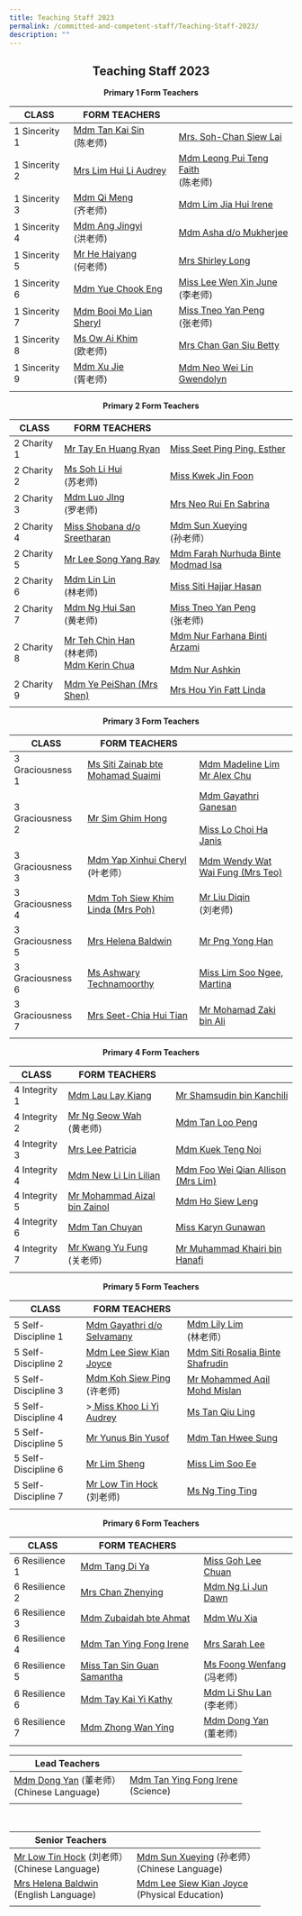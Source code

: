 ```yaml
---
title: Teaching Staff 2023
permalink: /committed-and-competent-staff/Teaching-Staff-2023/
description: ""
---
```

## <center>Teaching Staff 2023</center>

**<center>Primary 1 Form Teachers</center>**

| CLASS  | FORM TEACHERS ||
| -------- | -------- | -------- |
 | 1 Sincerity 1 | <a href="mailto:tan_kai_sin@moe.edu.sg">Mdm Tan Kai Sin </a><br>(陈老师)| <a href="mailto:soh-chan_siew_lai@moe.edu.sg">Mrs. Soh-Chan Siew Lai |
| 1 Sincerity 2 | </a><a href="mailto:kan_hui_li_audrey@moe.edu.sg"> Mrs Lim Hui Li Audrey | </a><a href="mailto:faith_leong_pui_teng@moe.edu.sg">Mdm Leong Pui Teng Faith </a><br>(陈老师)|
| 1 Sincerity 3 | <a href="mailto:qi_meng@moe.edu.sg">Mdm Qi Meng </a><br>(齐老师)| <a href="mailto:lim_jia_hui@moe.edu.sg">Mdm Lim Jia Hui Irene |
| 1 Sincerity 4 | </a><a href="mailto:ang_jingyi@moe.edu.sg">Mdm Ang Jingyi </a><br>(洪老师)| <a href="mailto:asha_mukherjee_dula@moe.edu.sg">Mdm Asha d/o Mukherjee |
| 1 Sincerity 5 | </a><a href="mailto:he_haiyang@moe.edu.sg">Mr He Haiyang </a><br>(何老师)| <a href="mailto:shirley_loo_bee_leng@moe.edu.sg">Mrs Shirley Long|
| 1 Sincerity 6 | </a><a href="mailto:yue_chook_eng@moe.edu.sg">Mdm Yue Chook Eng | </a><a href="mailto:lee_wen_xin_june@moe.edu.sg">Miss Lee Wen Xin June </a><br>(李老师)|
| 1 Sincerity 7 | <a href="mailto:booi_mo_lian@moe.edu.sg">Mdm Booi Mo Lian Sheryl | </a><a href="mailto:tneo_yan_peng@moe.edu.sg">Miss Tneo Yan Peng </a><br>(张老师) |
| 1 Sincerity 8 | <a href="mailto:ow_ai_khim@moe.edu.sg">Ms Ow Ai Khim </a><br>(欧老师) | <a href="mailto:chan_gan_siu@moe.edu.sg">Mrs Chan Gan Siu Betty|
| 1 Sincerity 9 | </a><a href="mailto:xu_jie@moe.edu.sg">Mdm Xu Jie</a><br>(胥老师) | <a href="mailto: neo_wei_lin_gwendolyn@moe.edu.sg">Mdm Neo Wei Lin Gwendolyn|
|||


**<center>Primary 2 Form Teachers</center>**

| CLASS  | FORM TEACHERS ||
| -------- | -------- | -------- |
| 2 Charity 1 | </a><a href="mailto:ryan_tay_en_huang@moe.edu.sg">Mr Tay En Huang Ryan | </a><a href="mailto:seet_ping_ping_esther@moe.edu.sg">Miss Seet Ping Ping, Esther |
| 2 Charity 2 | </a><a href="mailto:soh_li_hui@moe.edu.sg"> Ms Soh Li Hui </a><br>(苏老师) | <a href="mailto:kwek_jin_foon@moe.edu.sg">Miss Kwek Jin Foon|
| 2 Charity 3 | </a><a href="mailto:lou_jing@moe.edu.sg">Mdm Luo JIng </a><br>(罗老师)| <a href="mailto:koh_rui_en_sabrina@moe.edu.sg">Mrs Neo Rui En Sabrina|
| 2 Charity 4 | </a><a href="mailto:shobana_sreetharan@moe.edu.sg">Miss Shobana d/o Sreetharan| </a><a href="mailto:sun_xueying@moe.edu.sg">Mdm Sun Xueying </a><br> (孙老师）|
| 2 Charity 5 | <a href="mailto:lee_song_yang@moe.edu.sg">Mr Lee Song Yang Ray | </a><a href="mailto:farah_nurhuda_mohmad_isa@moe.edu.sg">Mdm Farah Nurhuda Binte Modmad Isa|
| 2 Charity 6 | </a><a href="mailto:lin_lin@moe.edu.sg">Mdm Lin Lin </a><br>(林老师) | <a href="mailto:Siti_hajjar_hasan@moe.edu.sg">Miss Siti Hajjar Hasan|
| 2 Charity 7 | </a><a href="mailto:ng_hui_san@moe.edu.sg">Mdm Ng Hui San </a><br>(黄老师)| <a href="mailto:tneo_yan_peng@moe.edu.sg">Miss Tneo Yan Peng </a><br>(张老师) |
| 2 Charity 8 | <a href="mailto:teh_chin_han@moe.edu.sg">Mr Teh Chin Han </a><br>(林老师) <br> <a href="mailto:chua_sze_yi@moe.edu.sg"> Mdm Kerin Chua | </a><a href="mailto:nur_farhana_arzami@moe.edu.sg">Mdm Nur Farhana Binti Arzami </a><br><br> <a href="mailto:nur_ashikin_abdull_aziz@moe.edu.sg">Mdm Nur Ashkin|
| 2 Charity 9 | </a><a href="mailto:ye_peishan@moe.edu.sg">Mdm Ye PeiShan (Mrs Shen) | </a><a href="mailto: hou_yin_fatt@moe.edu.sg">Mrs Hou Yin Fatt Linda|
|||
	

**<center>Primary 3 Form Teachers</center>**

| CLASS  | FORM TEACHERS ||
| -------- | -------- | -------- |
| 3 Graciousness 1 |</a><a href="mailto:siti_zainab_mohamed_suaimi@moe.edu.sg">Ms Siti Zainab bte Mohamad Suaimi | </a><a href="mailto:madeline_lim_jia_min@moe.edu.sg">Mdm Madeline Lim </a><br> <a href="mailto:chu_yunfeng_alex@moe.edu.sg">Mr Alex Chu  |
| 3 Graciousness 2 |</a><a href="mailto:sim_ghim_hong@moe.edu.sg"> Mr Sim Ghim Hong| </a><a href="mailto:gayathri_ganesan@moe.edu.sg@moe.edu.sg">Mdm Gayathri Ganesan </a><br><br><a href="mailto:lo_choi_ha_janis@moe.edu.sg">Miss Lo Choi Ha Janis|
| 3 Graciousness 3 | </a><a href="mailto:cheryl_yap_xinhui@moe.edu.sg">Mdm Yap Xinhui Cheryl </a><br>(叶老师）| <a href="mailto:wat_wai_fung@moe.edu.sg">Mdm Wendy Wat Wai Fung (Mrs Teo) |
| 3 Graciousness 4 | </a><a href="mailto:toh_siew_khim@moe.edu.sg">Mdm Toh Siew Khim Linda (Mrs Poh) | </a><a href="mailto:liu_diqin@moe.edu.sg">Mr Liu Diqin </a><br>(刘老师) |
| 3 Graciousness 5 | <a href="mailto:helena_baldwin@moe.edu.sg">Mrs Helena Baldwin|</a><a href="mailto:png_yong_han@moe.edu.sg">Mr Png Yong Han|
| 3 Graciousness 6 | </a><a href="mailto:ashwary_technamoorthy@moe.edu.sg">Ms Ashwary Technamoorthy| </a><a href="mailto:lim_soo_ngee_martina@moe.edu.sg">Miss Lim Soo Ngee, Martina |
| 3 Graciousness 7 | </a><a href="mailto:chia_hui_tian@moe.edu.sg">Mrs Seet-Chia Hui Tian | </a><a href="mailto:mohamad_zaki_ali@moe.edu.sg">Mr Mohamad Zaki bin Ali |
|||


**<center>Primary 4 Form Teachers</center>**

| CLASS  | FORM TEACHERS ||
| -------- | -------- | -------- |
| 4 Integrity 1 | </a><a href="mailto:lau_lay_kiang@moe.edu.sg">Mdm Lau Lay Kiang| </a><a href="mailto:@moe.edu.sg">Mr Shamsudin bin Kanchili |
| 4 Integrity 2 | </a><a href="mailto:ng_swoe_wah@moe.edu.sg"> Mr Ng Seow Wah </a><br>(黄老师)| <a href="mailto:tan_loo_peng@moe.edu.sg">Mdm Tan Loo Peng|
| 4 Integrity 3 | </a><a href="mailto:lee_patricia@moe.edu.sg">Mrs Lee Patricia| </a><a href="mailto:kuek_teng_noi@moe.edu.sg">Mdm Kuek Teng Noi |
| 4 Integrity 4 | </a><a href="mailto:new_lilin_lilian@moe.edu.sg">Mdm New Li Lin Lilian|</a><a href="mailto:allison_foo_wei_qian@moe.edu.sg">Mdm Foo Wei Qian Allison (Mrs Lim) |
| 4 Integrity 5 | </a><a href="mailto:he_haiyang@moe.edu.sg">Mr Mohammad Aizal bin Zainol| </a><a href="mailto:ho_siew_leng_2@moe.edu.sg">Mdm Ho Siew Leng|
| 4 Integrity 6 | </a><a href="mailto:tan_chuyan@moe.edu.sg">Mdm Tan Chuyan| </a><a href="mailto:karyn_gunawan@moe.edu.sg">Miss Karyn Gunawan|
| 4 Integrity 7 | </a><a href="mailto:kwang_yu_fung@moe.edu.sg">Mr Kwang Yu Fung </a><br>(关老师)| <a href="mailto:muhammad_khairi_hanafi@moe.edu.sg">Mr Muhammad Khairi bin Hanafi |
|||

**<center>Primary 5 Form Teachers</center>**

| CLASS  | FORM TEACHERS ||
| -------- | -------- | -------- |
| 5 Self-Discipline 1 | </a><a href="mailto:gayathri_selvamany@moe.edu.sg">Mdm Gayathri d/o Selvamany| </a><a href="mailto:@moe.edu.sg">Mdm Lily Lim </a><br> (林老师） |
| 5 Self-Discipline 2 | <a href="mailto:lee_siew_kian_joyce@moe.edu.sg"> Mdm Lee Siew Kian Joyce| </a><a href="mailto:siti_rosalia_shafrudin@moe.edu.sg">Mdm Siti Rosalia Binte Shafrudin|
| 5 Self-Discipline 3 | </a><a href="mailto:koh_siew_ping@moe.edu.sg">Mdm Koh Siew Ping </a><br>(许老师)| <a href="mailto:mohammed_aqil_mohd_mislan@moe.edu.sg">Mr Mohammed Aqil Mohd Mislan |
| 5 Self-Discipline 4 | &gt;</a><a href="mailto:khoo_li_yi_audrey@moe.edu.sg">	Miss Khoo Li Yi Audrey| </a><a href="mailto:tan_qiu_ling@moe.edu.sg">Ms Tan Qiu Ling|
| 5 Self-Discipline 5 | </a><a href="mailto:yunus_b_yusif@moe.edu.sg">Mr Yunus Bin Yusof|</a><a href="mailto:tan_hwee_sung@moe.edu.sg">Mdm Tan Hwee Sung|
| 5 Self-Discipline 6 | </a><a href="mailto:lim_sheng@moe.edu.sg">Mr Lim Sheng| </a><a href="mailto:lim_soo_ee@moe.edu.sg">Miss Lim Soo Ee|
| 5 Self-Discipline 7 | </a><a href="mailto:low_tin_hock@moe.edu.sg"> Mr Low Tin Hock </a><br>(刘老师)| <a href="mailto:ng_ting_ting_a@moe.edu.sg">Ms Ng Ting Ting|
|||


**<center>Primary 6 Form Teachers</center>**
	
| CLASS  | FORM TEACHERS ||
| -------- | -------- | -------- |
| 6 Resilience 1 | </a><a href="mailto:tang_di_ya@moe.edu.sg">Mdm Tang Di Ya| </a><a href="mailto:goh_lee_chuan@moe.edu.sg">Miss Goh Lee Chuan |
| 6 Resilience 2 | </a><a href="mailto:song_zhenying@moe.edu.sg"> Mrs Chan Zhenying| </a><a href="mailto:dawn_ng_li_jun@moe.edu.sg">Mdm Ng Li Jun Dawn|
| 6 Resilience 3 | </a><a href="mailto:zubaidah_ahmat@moe.edu.sg">Mdm Zubaidah bte Ahmat| </a><a href="mailto:wu_xia@moe.edu.sg">Mdm Wu Xia |
| 6 Resilience 4 | </a><a href="mailto:tan_ying_fong@moe.edu.sg">Mdm Tan Ying Fong Irene| </a><a href="mailto:sarah_koh_hui_khoon@moe.edu.sg">Mrs Sarah Lee|
| 6 Resilience 5 | </a><a href="mailto:samantha_s_tan@moe.edu.sg">Miss Tan Sin Guan Samantha| </a><a href="mailto:foong_wenfang@moe.edu.sg">Ms Foong Wenfang </a><br>(冯老师)|
| 6 Resilience 6 | <a href="mailto:tay_kai_yi_kathy@moe.edu.sg">Mdm Tay Kai Yi Kathy| </a><a href="mailto:li_shu_lan@moe.edu.sg">Mdm Li Shu Lan </a><br>(李老师）|
| 6 Resilience 7 | <a href="mailto:zhong_wan_ying@moe.edu.sg">Mdm Zhong Wan Ying | </a><a href="mailto:dong_yan@moe.edu.sg">Mdm Dong Yan </a><br>(董老师) |
|||

	
|  **Lead Teachers**|  | 
| -------- | -------- | 
| <a href="mailto:dong_yan@moe.edu.sg">Mdm Dong Yan</a>  (董老师）<br>(Chinese Language) | <a href="mailto:tan_ying_fong@moe.edu.sg">Mdm Tan Ying Fong Irene</a> <br>(Science) |
|||


<br>

|  **Senior Teachers**|  | 
| -------- | -------- | 
| <a href="mailto:low_tin_hock@moe.edu.sg">Mr Low Tin Hock</a> (刘老师）<br>(Chinese Language) | <a href="mailto:sun_xueying@moe.edu.sg">Mdm Sun Xueying</a>  (孙老师）<br>(Chinese Language) |
|<a href="mailto:helena_baldwin@moe.edu.sg">Mrs Helena Baldwin</a> <br>(English Language)|<a href="mailto:lee_siew_kian_joyce@moe.edu.sg">Mdm Lee Siew Kian Joyce</a><br>(Physical Education)|
|||